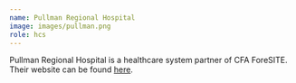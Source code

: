 ```yaml
---
name: Pullman Regional Hospital
image: images/pullman.png
role: hcs
---
```

Pullman Regional Hospital is a healthcare system partner of CFA ForeSITE. Their website can be found [here](https://www.pullmanregional.org/).


